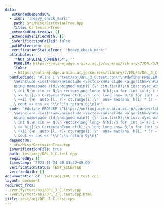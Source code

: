 ```yaml
---
data:
  _extendedDependsOn:
  - icon: ':heavy_check_mark:'
    path: src/Misc/CartesianTree.hpp
    title: Cartesian-Tree
  _extendedRequiredBy: []
  _extendedVerifiedWith: []
  _isVerificationFailed: false
  _pathExtension: cpp
  _verificationStatusIcon: ':heavy_check_mark:'
  attributes:
    '*NOT_SPECIAL_COMMENTS*': ''
    PROBLEM: https://onlinejudge.u-aizu.ac.jp/courses/library/7/DPL/3/DPL_3_C
    links:
    - https://onlinejudge.u-aizu.ac.jp/courses/library/7/DPL/3/DPL_3_C
  bundledCode: "#line 1 \"test/aoj/DPL_3_C.test.cpp\"\n#define PROBLEM \"https://onlinejudge.u-aizu.ac.jp/courses/library/7/DPL/3/DPL_3_C\"\
    \n#include <iostream>\n#include <vector>\n#include <algorithm>\n#include <src/Misc/CartesianTree.hpp>\n\
    using namespace std;\nsigned main() {\n cin.tie(0);\n ios::sync_with_stdio(0);\n\
    \ int N;\n cin >> N;\n vector<long long> h(N);\n for (int i= 0; i < N; ++i) cin\
    \ >> h[i];\n CartesianTree ct(h);\n long long ans= 0;\n for (int i= 0; i < N;\
    \ ++i) {\n  auto [l, r]= ct.range(i);\n  ans= max(ans, h[i] * (r - l));\n }\n\
    \ cout << ans << '\\n';\n return 0;\n}\n"
  code: "#define PROBLEM \"https://onlinejudge.u-aizu.ac.jp/courses/library/7/DPL/3/DPL_3_C\"\
    \n#include <iostream>\n#include <vector>\n#include <algorithm>\n#include <src/Misc/CartesianTree.hpp>\n\
    using namespace std;\nsigned main() {\n cin.tie(0);\n ios::sync_with_stdio(0);\n\
    \ int N;\n cin >> N;\n vector<long long> h(N);\n for (int i= 0; i < N; ++i) cin\
    \ >> h[i];\n CartesianTree ct(h);\n long long ans= 0;\n for (int i= 0; i < N;\
    \ ++i) {\n  auto [l, r]= ct.range(i);\n  ans= max(ans, h[i] * (r - l));\n }\n\
    \ cout << ans << '\\n';\n return 0;\n}"
  dependsOn:
  - src/Misc/CartesianTree.hpp
  isVerificationFile: true
  path: test/aoj/DPL_3_C.test.cpp
  requiredBy: []
  timestamp: '2023-11-24 00:33:42+09:00'
  verificationStatus: TEST_ACCEPTED
  verifiedWith: []
documentation_of: test/aoj/DPL_3_C.test.cpp
layout: document
redirect_from:
- /verify/test/aoj/DPL_3_C.test.cpp
- /verify/test/aoj/DPL_3_C.test.cpp.html
title: test/aoj/DPL_3_C.test.cpp
---
```

